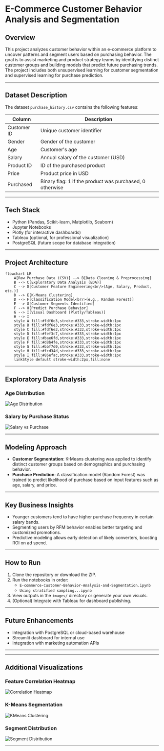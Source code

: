 
# E-Commerce Customer Behavior Analysis and Segmentation

## Overview

This project analyzes customer behavior within an e-commerce platform to uncover patterns and segment users based on purchasing behavior. The goal is to assist marketing and product strategy teams by identifying distinct customer groups and building models that predict future purchasing trends. The project includes both unsupervised learning for customer segmentation and supervised learning for purchase prediction.

---

## Dataset Description

The dataset `purchase_history.csv` contains the following features:

| Column       | Description                                      |
|--------------|--------------------------------------------------|
| Customer ID  | Unique customer identifier                       |
| Gender       | Gender of the customer                           |
| Age          | Customer's age                                   |
| Salary       | Annual salary of the customer (USD)              |
| Product ID   | ID of the purchased product                      |
| Price        | Product price in USD                             |
| Purchased    | Binary flag: 1 if the product was purchased, 0 otherwise |

---

## Tech Stack

- Python (Pandas, Scikit-learn, Matplotlib, Seaborn)
- Jupyter Notebooks
- Plotly (for interactive dashboards)
- Tableau (optional, for professional visualization)
- PostgreSQL (future scope for database integration)

---

## Project Architecture

```mermaid
flowchart LR
    A[Raw Purchase Data (CSV)] --> B[Data Cleaning & Preprocessing]
    B --> C[Exploratory Data Analysis (EDA)]
    C --> D[Customer Feature Engineering<br/>(Age, Salary, Product, etc.)]
    D --> E[K-Means Clustering]
    D --> F[Classification Model<br/>(e.g., Random Forest)]
    E --> G[Customer Segments Identified]
    F --> H[Predict Purchase Behavior]
    G --> I[Visual Dashboard (Plotly/Tableau)]
    H --> I
    style A fill:#fdf6e3,stroke:#333,stroke-width:1px
    style B fill:#fdf6e3,stroke:#333,stroke-width:1px
    style C fill:#fdf6e3,stroke:#333,stroke-width:1px
    style D fill:#fef3c7,stroke:#333,stroke-width:1px
    style E fill:#bae6fd,stroke:#333,stroke-width:1px
    style F fill:#d8b4fe,stroke:#333,stroke-width:1px
    style G fill:#bbf7d0,stroke:#333,stroke-width:1px
    style H fill:#fcd34d,stroke:#333,stroke-width:1px
    style I fill:#86efac,stroke:#333,stroke-width:1px
    linkStyle default stroke-width:2px,fill:none
```

---

## Exploratory Data Analysis

### Age Distribution

![Age Distribution](images/age_distribution.png)

### Salary by Purchase Status

![Salary vs Purchase](images/salary_vs_purchase.png)

---

## Modeling Approach

- **Customer Segmentation**: K-Means clustering was applied to identify distinct customer groups based on demographics and purchasing behavior.
- **Purchase Prediction**: A classification model (Random Forest) was trained to predict likelihood of purchase based on input features such as age, salary, and price.

---

## Key Business Insights

- Younger customers tend to have higher purchase frequency in certain salary bands.
- Segmenting users by RFM behavior enables better targeting and customized promotions.
- Predictive modeling allows early detection of likely converters, boosting ROI on ad spend.

---

## How to Run

1. Clone the repository or download the ZIP.
2. Run the notebooks in order:
   - `E-commerce-Customer-Behavior-Analysis-and-Segmentation.ipynb`
   - `Using stratified sampling...ipynb`
3. View outputs in the `images/` directory or generate your own visuals.
4. (Optional) Integrate with Tableau for dashboard publishing.

---

## Future Enhancements

- Integration with PostgreSQL or cloud-based warehouse
- Streamlit dashboard for internal use
- Integration with marketing automation APIs

---


---

## Additional Visualizations

### Feature Correlation Heatmap

![Correlation Heatmap](images/correlation_heatmap.png)

### K-Means Segmentation

![KMeans Clustering](images/kmeans_segmentation.png)

### Segment Distribution

![Segment Distribution](images/segment_distribution.png)

---
